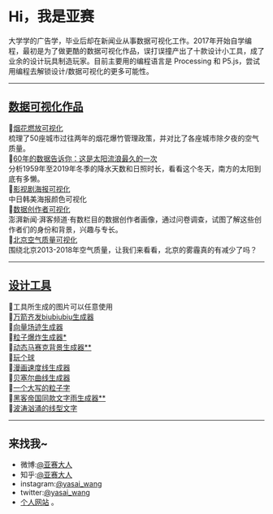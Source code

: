 # Hi，我是亚赛
大学学的广告学，毕业后却在新闻业从事数据可视化工作。2017年开始自学编程，最初是为了做更酷的数据可视化作品，误打误撞产出了十款设计小工具，成了业余的设计玩具制造玩家。目前主要用的编程语言是 Processing 和 P5.js，尝试用编程去解锁设计/数据可视化的更多可能性。



---

## [数据可视化作品](https://wangyasai.github.io/Work/) 
🔗[烟花燃放可视化](https://wangyasai.github.io/Work/firework.html)    
梳理了50座城市过往两年的烟花爆竹管理政策，并对比了各座城市除夕夜的空气质量。  
🔗[60年的数据告诉你：这是太阳流浪最久的一次](https://wangyasai.github.io/Work/rain.html)     
分析1959年至2019年冬季的降水天数和日照时长，看看这个冬天，南方的太阳到底有多懒。  
🔗[影视剧海报可视化](https://wangyasai.github.io/Work/colorvisz.html)     
中日韩美海报颜色可视化  
🔗[数据创作者可视化](https://wangyasai.github.io/Work/datacreators.html)    
澎湃新闻·湃客频道·有数栏目的数据创作者画像，通过问卷调查，试图了解这些创作者们的身份和背景，兴趣与专长。  
🔗[北京空气质量可视化](https://wangyasai.github.io/Work/beijingsky.html)     
围绕北京2013-2018年空气质量，让我们来看看，北京的雾霾真的有减少了吗？  


---

## [设计工具](https://wangyasai.github.io/designtools.html) 
📝工具所生成的图片可以任意使用  
🔗[万箭齐发biubiubiu生成器](https://wangyasai.github.io/Particles-Emission/)       
🔗[向量场迹生成器](https://wangyasai.github.io/Perlin-Noise/)    
🔗[粒子爆炸生成器*](https://wangyasai.github.io/Stars-Emmision/)      
🔗[动态马赛克背景生成器**](https://wangyasai.github.io/Awesome-Mosaic/)        
🔗[玩个球](https://wangyasai.github.io/Play-a-ball/)          
🔗[漫画速度线生成器](https://wangyasai.github.io/Speed-Line/)       
🔗[贝塞尔曲线生成器](https://wangyasai.github.io/Bezier/)      
🔗[一个大写的粒子字](https://wangyasai.github.io/PerlinNoisePainter/)      
🔗[黑客帝国同款文字雨生成器**](https://wangyasai.github.io/TheMatrix/)      
🔗[波涛汹涌的线型文字](https://wangyasai.github.io/waveFont/)      


---

## 来找我~
+ 微博:[@亚赛大人](https://weibo.com/psaiaevegas/profile?rightmod=1&wvr=6&mod=personnumber)
+ 知乎:[@亚赛大人](https://www.zhihu.com/people/wang-ya-sai/activities)
+ instagram:[@yasai_wang](https://www.instagram.com/yasaisai/)
+ twitter:[@yasai_wang](https://twitter.com/yasai_wang)
+ [个人网站](https://wangyasai.github.io/) 。
